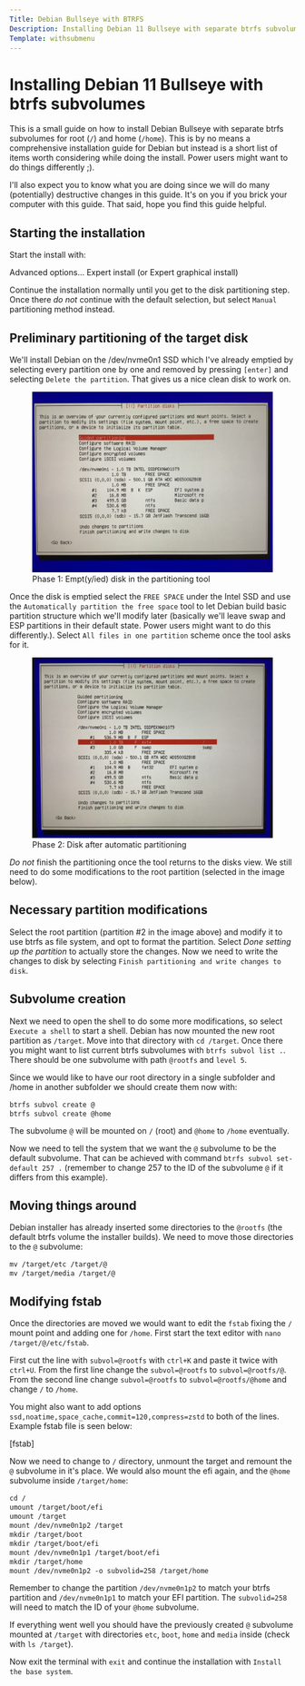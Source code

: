 ```yaml
---
Title: Debian Bullseye with BTRFS
Description: Installing Debian 11 Bullseye with separate btrfs subvolumes for root and home
Template: withsubmenu
---
```


# Installing Debian 11 Bullseye with btrfs subvolumes

This is a small guide on how to install Debian Bullseye with separate btrfs subvolumes for root (`/`) and home (`/home`). This is by no means a comprehensive installation guide for Debian but instead is a short list of items worth considering while doing the install. Power users might want to do things differently ;).

I'll also expect you to know what you are doing since we will do many (potentially) destructive changes in this guide. It's on you if you brick your computer with this guide. That said, hope you find this guide helpful.

## Starting the installation

Start the install with:

Advanced options... Expert install (or Expert graphical install)

Continue the installation normally until you get to the disk partitioning step. Once there *do not* continue with the default selection, but select `Manual` partitioning method instead.

## Preliminary partitioning of the target disk

We'll install Debian on the /dev/nvme0n1 SSD which I've already emptied by selecting every partition one by one and removed by pressing `[enter]` and selecting `Delete the partition`. That gives us a nice clean disk to work on.


<figure class="image">
  <picture>
    <img src="/assets/img/atk/oppaat/empty-disk.jpg" alt="Emptied INTEL SSD with other disks shown also.">
  </picture>
  <figcaption>Phase 1: Empt(y/ied) disk in the partitioning tool</figcaption>
</figure>

Once the disk is emptied select the `FREE SPACE` under the Intel SSD and use the `Automatically partition the free space` tool to let Debian build basic partition structure which we'll modify later (basically we'll leave swap and ESP partitions in their default state. Power users might want to do this differently.). Select `All files in one partition` scheme once the tool asks for it.

<figure class="image">
  <picture>
    <img src="/assets/img/atk/oppaat/disk-after-auto-partitioning.jpg" alt="Automatically partitioned INTEL SSD with other disks shown also.">
  </picture>
  <figcaption>Phase 2: Disk after automatic partitioning</figcaption>
</figure>

*Do not* finish the partitioning once the tool returns to the disks view. We still need to do some modifications to the root partition (selected in the image below). 

## Necessary partition modifications

Select the root partition (partition #2 in the image above) and modify it to use btrfs as file system, and opt to format the partition. Select *Done setting up the partition* to actually store the changes. Now we need to write the changes to disk by selecting `Finish partitioning and write changes to disk`.

## Subvolume creation

Next we need to open the shell to do some more modifications, so select `Execute a shell` to start a shell. Debian has now mounted the new root partition as `/target`. Move into that directory with `cd /target`. Once there you might want to list current btrfs subvolumes with `btrfs subvol list .`. There should be one subvolume with path `@rootfs` and `level 5`. 

Since we would like to have our root directory in a single subfolder and /home in another subfolder we should create them now with:
```
btrfs subvol create @
btrfs subvol create @home
```

The subvolume `@` will be mounted on `/` (root) and `@home` to `/home` eventually.

Now we need to tell the system that we want the `@` subvolume to be the default subvolume. That can be achieved with command `btrfs subvol set-default 257 .` (remember to change 257 to the ID of the subvolume `@` if it differs from this example).

## Moving things around

Debian installer has already inserted some directories to the `@rootfs` (the default btrfs volume the installer builds). We need to move those directories to the `@` subvolume:
```
mv /target/etc /target/@
mv /target/media /target/@
```

## Modifying fstab

Once the directories are moved we would want to edit the `fstab` fixing the `/` mount point and adding one for `/home`. First start the text editor with `nano /target/@/etc/fstab`.

First cut the line with `subvol=@rootfs` with `ctrl+K` and paste it twice with `ctrl+U`. From the first line change the `subvol=@rootfs` to `subvol=@rootfs/@`. From the second line change `subvol=@rootfs` to `subvol=@rootfs/@home` and change `/` to `/home`. 

You might also want to add options `ssd,noatime,space_cache,commit=120,compress=zstd` to both of the lines. Example fstab file is seen below:

[fstab]

Now we need to change to `/` directory, unmount the target and remount the `@` subvolume in it's place. We would also mount the efi again, and the `@home` subvolume inside `/target/home`:
```
cd /
umount /target/boot/efi
umount /target
mount /dev/nvme0n1p2 /target
mkdir /target/boot
mkdir /target/boot/efi
mount /dev/nvme0n1p1 /target/boot/efi
mkdir /target/home
mount /dev/nvme0n1p2 -o subvolid=258 /target/home
```

Remember to change the partition `/dev/nvme0n1p2` to match your btrfs partition and `/dev/nvme0n1p1` to match your EFI partition. The `subvolid=258` will need to match the ID of your `@home` subvolume.

If everything went well you should have the previously created `@` subvolume mounted at `/target` with directories `etc`, `boot`, `home` and `media` inside (check with `ls /target`). 

Now exit the terminal with `exit` and continue the installation with `Install the base system`.
